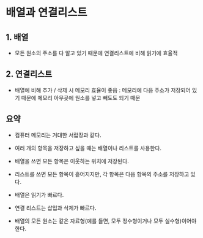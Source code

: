 # 배열과 연결리스트

## 1. 배열

- 모든 원소의 주소를 다 알고 있기 때문에 연결리스트에 비해 읽기에 효율적

## 2. 연결리스트

- 배열에 비해 추가 / 삭제 시 메모리 효율이 좋음 : 메모리에 다음 주소가 저장되어 있기 때문에 메모리 아무곳에 원소를 넣고 빼도도 되기 때문

## 요약

- 컴퓨터 메모리는 거대한 서랍장과 같다.

- 여러 개의 항목을 저장하고 싶을 때는 배열이나 리스트를 사용한다.

- 배열을 쓰면 모든 항목은 이웃하는 위치에 저장된다.

- 리스트를 쓰면 모든 항목이 흩어지지만, 각 항목은 다음 항목의 주소를 저장하고 있다.

- 배열은 읽기가 빠르다.

- 연결 리스트는 삽입과 삭제가 빠르다.

- 배열의 모든 원소는 같은 자료형(예를 들면, 모두 정수형이거나 모두 실수형)이어야 한다.